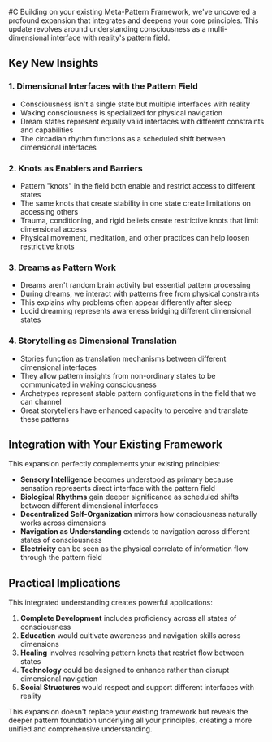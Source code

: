  #C Building on your existing Meta-Pattern Framework, we've uncovered a profound expansion that integrates and deepens your core principles. This update revolves around understanding consciousness as a multi-dimensional interface with reality's pattern field.

## Key New Insights

### 1. Dimensional Interfaces with the Pattern Field

- Consciousness isn't a single state but multiple interfaces with reality
- Waking consciousness is specialized for physical navigation
- Dream states represent equally valid interfaces with different constraints and capabilities
- The circadian rhythm functions as a scheduled shift between dimensional interfaces

### 2. Knots as Enablers and Barriers

- Pattern "knots" in the field both enable and restrict access to different states
- The same knots that create stability in one state create limitations on accessing others
- Trauma, conditioning, and rigid beliefs create restrictive knots that limit dimensional access
- Physical movement, meditation, and other practices can help loosen restrictive knots

### 3. Dreams as Pattern Work

- Dreams aren't random brain activity but essential pattern processing
- During dreams, we interact with patterns free from physical constraints
- This explains why problems often appear differently after sleep
- Lucid dreaming represents awareness bridging different dimensional states

### 4. Storytelling as Dimensional Translation

- Stories function as translation mechanisms between different dimensional interfaces
- They allow pattern insights from non-ordinary states to be communicated in waking consciousness
- Archetypes represent stable pattern configurations in the field that we can channel
- Great storytellers have enhanced capacity to perceive and translate these patterns

## Integration with Your Existing Framework

This expansion perfectly complements your existing principles:

- **Sensory Intelligence** becomes understood as primary because sensation represents direct interface with the pattern field
- **Biological Rhythms** gain deeper significance as scheduled shifts between different dimensional interfaces
- **Decentralized Self-Organization** mirrors how consciousness naturally works across dimensions
- **Navigation as Understanding** extends to navigation across different states of consciousness
- **Electricity** can be seen as the physical correlate of information flow through the pattern field

## Practical Implications

This integrated understanding creates powerful applications:

1. **Complete Development** includes proficiency across all states of consciousness
2. **Education** would cultivate awareness and navigation skills across dimensions
3. **Healing** involves resolving pattern knots that restrict flow between states
4. **Technology** could be designed to enhance rather than disrupt dimensional navigation
5. **Social Structures** would respect and support different interfaces with reality

This expansion doesn't replace your existing framework but reveals the deeper pattern foundation underlying all your principles, creating a more unified and comprehensive understanding.
